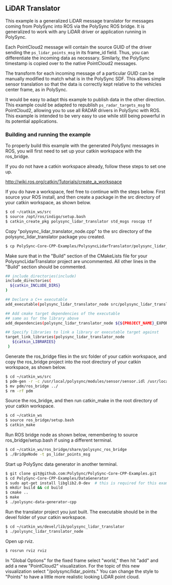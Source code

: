 ## LiDAR Translator

This example is a generalized LiDAR message translator for messages coming from PolySync into ROS via the PolySync ROS bridge. It is generalized to work with any LiDAR driver or application running in PolySync. 

Each PointCloud2 message will contain the source GUID of the driver sending the `ps_lidar_points_msg` in its frame_id field. Thus, you can differentiate the incoming data as necessary. Similarly, the PolySync timestamp is copied over to the native PointCloud2 messages. 

The transform for each incoming message of a particular GUID can be manually modified to match what is in the PolySync SDF. This allows simple sensor translation so that the data is correctly kept relative to the vehicles center frame, as in PolySync. 

It would be easy to adapt this example to publish data in the other direction. This example could be adapted to republish `ps_radar_targets_msg` to PointCloud2, allowing you to use all RADAR drivers in PolySync with ROS. This example is intended to be very easy to use while still being powerful in its potential applications.

### Building and running the example

To properly build this example with the generated PolySync messages in ROS, you will first need to set up your catkin workspace with the ros_bridge.

If you do not have a catkin workspace already, follow these steps to set one up.

http://wiki.ros.org/catkin/Tutorials/create_a_workspace

If you do have a workspace, feel free to continue with the steps below. First source your ROS install, and then create a package in the src directory of your catkin workspace, as shown below.

```bash
$ cd ~/catkin_ws/src
$ source /opt/ros/indigo/setup.bash
$ catkin_create_pkg polysync_lidar_translator std_msgs roscpp tf
```

Copy "polysync_lidar_translator_node.cpp" to the src directory of the polysync_lidar_translator package you created.

```bash
$ cp PolySync-Core-CPP-Examples/PolysyncLidarTranslator/polysync_lidar_translator_node.cpp ~/catkin_ws/src/polysync_lidar_translator/src/
```

Make sure that in the "Build" section of the CMakeLists file for your PolysyncLidarTranslator project are uncommented. All other lines in the "Build" section should be commented.

```bash
## include_directories(include)
include_directories(
  ${catkin_INCLUDE_DIRS}
)

## Declare a C++ executable
add_executable(polysync_lidar_translator_node src/polysync_lidar_translator_node.cpp)

## Add cmake target dependencies of the executable
## same as for the library above
add_dependencies(polysync_lidar_translator_node ${${PROJECT_NAME}_EXPORTED_TARGETS} ${catkin_EXPORTED_TARGETS})

## Specify libraries to link a library or executable target against
target_link_libraries(polysync_lidar_translator_node
   ${catkin_LIBRARIES}
 )
```

Generate the ros_bridge files in the src folder of your catkin workspace, and copy the ros_bridge project into the root directory of your catkin workspace, as shown below.

```bash
$ cd ~/catkin_ws/src
$ pdm-gen -r -c /usr/local/polysync/modules/sensor/sensor.idl /usr/local/polysync/modules/navigation/navigation.idl /usr/local/polysync/modules/control/control.idl /usr/local/polysync/modules/dtc/dtc.idl
$ mv pdm/ros_bridge ../
$ rm -rf pdm
```

Source the ros_bridge, and then run catkin_make in the root directory of your catkin workspace.

```bash
$ cd ~/catkin_ws
$ source ros_bridge/setup.bash
$ catkin_make
```

Run ROS bridge node as shown below, remembering to source ros_bridge/setup.bash if using a different terminal.

```bash
$ cd ~/catkin_ws/ros_bridge/share/polysync_ros_bridge
$ ./BridgeNode -t ps_lidar_points_msg
```

Start up PolySync data generator in another terminal.

```bash
$ git clone git@github.com:PolySync/PolySync-Core-CPP-Examples.git
$ cd PolySync-Core-CPP-Examples/DataGenerator
$ sudo apt-get install libglib2.0-dev  # this is required for this example to build, documented in the examples README.md file
$ mkdir build && cd build
$ cmake ..
$ make
$ ./polysync-data-generator-cpp
```

Run the translator project you just built. The executable should be in the devel folder of your catkin workspace.

```bash
$ cd ~/catkin_ws/devel/lib/polysync_lidar_translator
$ ./polysync_lidar_translator_node
```

Open up rviz.

```bash
$ rosrun rviz rviz
```

In "Global Options" for the fixed frame select "world," then hit "add" and add a new "PointCloud2" visualization. For the topic of this new visualization select "/polysync/lidar_points." You can change the style to "Points" to have a little more realistic looking LiDAR point cloud.
